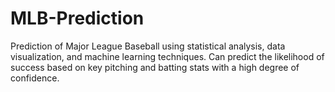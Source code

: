 # MLB-Prediction
Prediction of Major League Baseball using statistical analysis, data visualization, and machine learning techniques. Can predict the likelihood of success based on key pitching and batting stats with a high degree of confidence.
